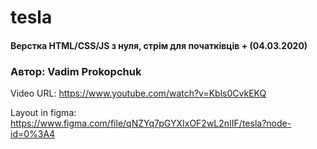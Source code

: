# tesla

#### Верстка HTML/CSS/JS з нуля, стрім для початківців + (04.03.2020)

### Автор: Vadim Prokopchuk

Video URL: https://www.youtube.com/watch?v=Kbls0CvkEKQ

Layout in figma: https://www.figma.com/file/qNZYq7pGYXIxOF2wL2nIIF/tesla?node-id=0%3A4
